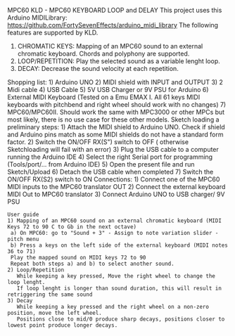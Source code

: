   MPC60 KLD - MPC60 KEYBOARD LOOP and DELAY
  This project uses this Arduino MIDILibrary: https://github.com/FortySevenEffects/arduino_midi_library
  The following features are supported by KLD.
  1) CHROMATIC KEYS: Mapping of an MPC60 sound to an external chromatic keyboard. Chords and polyphony are supported.
  2) LOOP/REPETITION: Play the selected sound as a variable lenght loop.
  3) DECAY: Decrease the sound velocity at each repetition.
  
  Shopping list:
    1) Arduino UNO
    2) MIDI shield with INPUT and OUTPUT
    3) 2 Midi cable
    4) USB Cable
    5) 5V USB Charger or 9V PSU for Arduino
    6) External MIDI Keyboard (Tested on a Emu EMAX I. All 61 keys MIDI keyboards with pitchbend and right wheel should work with no changes)
    7) MPC60/MPC60II. Should work the same with MPC3000 or other MPCs but most likely, there is no use case for these other models.
   Sketch loading a preliminary steps:
    1) Attach the MIDI shield to Arduino UNO. Check if shield and Arduino pins match as some MIDI shields do not have a standard form factor.
    2) Switch the ON/OFF RX(S") switch to OFF ( otherwise Sketchloading will fail with an error)
    3) Plug the USB cable to a computer running the Arduino IDE
    4) Select the right Serial port for programming (Tools/port/... from Arduino IDE)
    5) Open the present file and run Sketch/Upload
    6) Detach the USB cable when completed
    7) Switch the ON/OFF RX(S2) switch to ON 
   Connections:
    1) Connect one of the MPC60 MIDI inputs to the MPC60 translator OUT
    2) Connect the external keyboard MIDI Out to MPC60 translator 
    3) Connect Arduino UNO to USB charger/ 9V PSU

    User guide
    1) Mapping of an MPC60 sound on an external chromatic keyboard (MIDI Keys 72 to 90 C to Gb in the next octave)
     a) On MPC60: go to "Sound + 3" - Assign to note variation slider - pitch menu
     b) Press a keys on the left side of the external keyboard (MIDI notes 36 to 71)
     Play the mapped sound on MIDI keys 72 to 90
     Repeat both steps a) and b) to select another sound.
    2) Loop/Repetition
       While keeping a key pressed, Move the right wheel to change the loop lenght. 
       If loop lenght is longer than sound duration, this will result in retriggering the same sound
    3) Decay
       While keeping a key pressed and the right wheel on a non-zero position, move the left wheel.
       Positions close to mid/0 produce sharp decays, positions closer to lowest point produce longer decays. 
